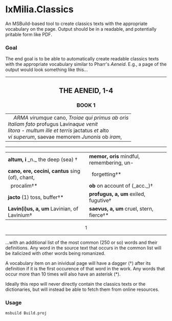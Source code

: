 IxMilia.Classics
================

An MSBuild-based tool to create classics texts with the appropriate vocabulary
on the page.  Output should be in a readable, and potentially pritable form
like PDF.

### Goal

The end goal is to be able to automatically create readable classics texts with
the appropriate vocabulary similar to Pharr's _Aeneid_.  E.g., a page of the
output would look something like this...

---

<center>
  <h2>THE AENEID, 1-4</h2>
  <h3>BOOK 1</h3>

  <table>
    <tr>
      <td>
        &nbsp;&nbsp;&nbsp;&nbsp;<i>ARMA virumque</i> cano, <i>Troiae qui primus ab oris</i><br />
        <i>Italiam fato</i> profugus Lavina<i>que venit</i><br />
        <i>litora - multum ille et terris</i> jactatus <i>et</i> alto<br />
        <i>vi superum</i>, saevae memorem <i>Junonis</i> ob <i>iram</i>,<br />
      </td>
    </tr>
  </table>

  <hr />

  <table style="border: 0px">
    <tr>
      <td><b>altum, i</b> _n._ the deep (sea) &dagger;</td>
      <td><b>memor, oris</b> mindful, remembering, un-</td>
    </tr>
    <tr>
      <td><b>cano, ere, cecini, cantus</b> sing (of), chant,</td>
      <td>&nbsp;&nbsp;forgetting&dagger;&#42;</td>
    </tr>
    <tr>
      <td>&nbsp;&nbsp;procalim&dagger;&#42;</td>
      <td><b>ob</b> on account of (_acc._)&dagger;</td>
    </tr>
    <tr>
      <td><b>jacto</b> (1) toss, buffer&dagger;&#42;</td>
      <td><b>profugus, a, um</b> exiled, fugutive&dagger;</td>
    </tr>
    <tr>
      <td><b>Lavin(i)us, a, um</b> Lavinian, of Lavinium&dagger;</td>
      <td><b>saevus, a, um</b> cruel, stern, fierce&dagger;&#42;</td>
    </tr>
  </table>

  1
</center>

---

...with an additional list of the most common (250 or so) words and their
definitions.  Any word in the source text that occurs in the common list will
be italicized with other words being romanized.

A vocabulary item on an inividual page will have a dagger (&dagger;) after its
definition if it is the first occurence of that word in the work.  Any words
that occur more than 10 times will also have an asterisk (*).

Ideally this repo will never directly contain the classics texts or the
dictionaries, but will instead be able to fetch them from online resources.

### Usage

``` bash
msbuild Build.proj
```

